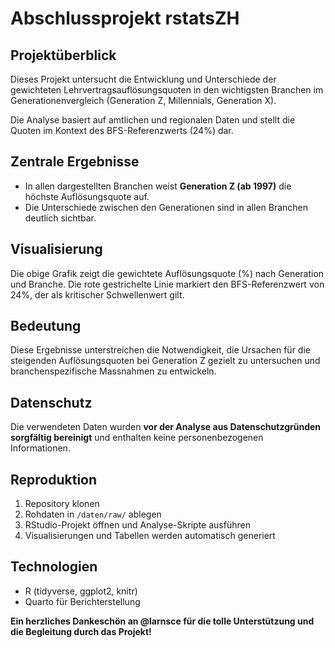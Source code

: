 # Abschlussprojekt rstatsZH

## Projektüberblick

Dieses Projekt untersucht die Entwicklung und Unterschiede der gewichteten Lehrvertragsauflösungsquoten in den wichtigsten Branchen im Generationenvergleich (Generation Z, Millennials, Generation X).

Die Analyse basiert auf amtlichen und regionalen Daten und stellt die Quoten im Kontext des BFS-Referenzwerts (24%) dar.

## Zentrale Ergebnisse

- In allen dargestellten Branchen weist **Generation Z (ab 1997)** die höchste Auflösungsquote auf.
- Die Unterschiede zwischen den Generationen sind in allen Branchen deutlich sichtbar.

## Visualisierung

Die obige Grafik zeigt die gewichtete Auflösungsquote (%) nach Generation und Branche. Die rote gestrichelte Linie markiert den BFS-Referenzwert von 24%, der als kritischer Schwellenwert gilt.

## Bedeutung

Diese Ergebnisse unterstreichen die Notwendigkeit, die Ursachen für die steigenden Auflösungsquoten bei Generation Z gezielt zu untersuchen und branchenspezifische Massnahmen zu entwickeln.

## Datenschutz

Die verwendeten Daten wurden **vor der Analyse aus Datenschutzgründen sorgfältig bereinigt** und enthalten keine personenbezogenen Informationen.

## Reproduktion

1. Repository klonen
2. Rohdaten in `/daten/raw/` ablegen
3. RStudio-Projekt öffnen und Analyse-Skripte ausführen
4. Visualisierungen und Tabellen werden automatisch generiert

## Technologien

- R (tidyverse, ggplot2, knitr)
- Quarto für Berichterstellung

**Ein herzliches Dankeschön an @larnsce für die tolle Unterstützung und die Begleitung durch das Projekt!**